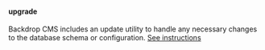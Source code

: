 #### upgrade

Backdrop CMS includes an update utility to handle any necessary changes to the database schema or configuration. [See instructions](https://backdropcms.org/upgrade)
